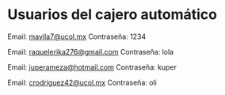 # Usuarios del cajero automático

Email: mavila7@ucol.mx
Contraseña: 1234

Email: raquelerika276@gmail.com
Contraseña: lola

Email: juperameza@hotmail.com
Contraseña: kuper

Email: crodriguez42@ucol.mx
Contraseña: oli



